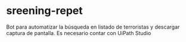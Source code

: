 # sreening-repet
Bot para automatizar la búsqueda en listado de terroristas y descargar captura de pantalla. Es necesario contar con UiPath Studio
